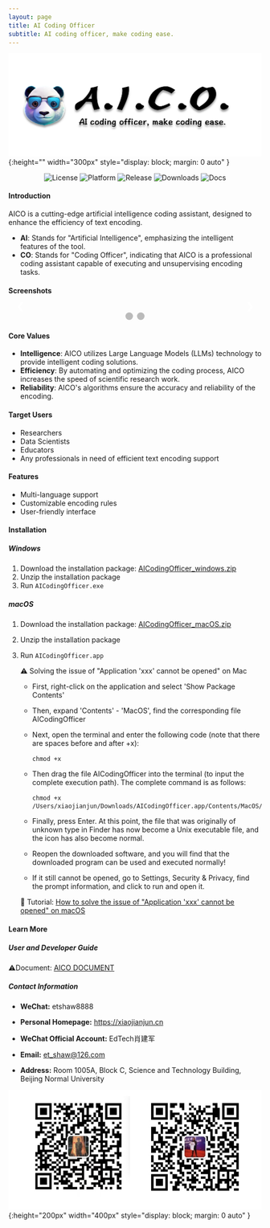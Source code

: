 ```yaml
---
layout: page
title: AI Coding Officer
subtitle: AI coding officer, make coding ease.
---
```


![AI Coding Officer screenshot](/assets/img/AICO-logo.png){:height="" width="300px" style="display: block; margin: 0 auto" }

<p align="center">
    <div align="center">
        <img src="https://img.shields.io/github/license/etShaw-zh/AICodingAssistant-Pro?color=2E75B6"  alt="License">
        <img src="https://img.shields.io/badge/platform-Windows%20%7C%20macOS%20%7C%20Linux-2E75B6"  alt="Platform">
        <img src="https://img.shields.io/github/v/release/etShaw-zh/AICodingAssistant-Pro?color=2E75B6"  alt="Release">
        <img src="https://img.shields.io/github/downloads/etShaw-zh/AICodingAssistant-Pro/total?color=2E75B6"  alt="Downloads">
        <img src='https://readthedocs.org/projects/aicodingassistant-pro/badge/?version=latest' alt='Docs' />
    </div>
</p>

#### Introduction
AICO is a cutting-edge artificial intelligence coding assistant, designed to enhance the efficiency of text encoding.
- **AI**: Stands for "Artificial Intelligence", emphasizing the intelligent features of the tool.
- **CO**: Stands for "Coding Officer", indicating that AICO is a professional coding assistant capable of executing and unsupervising encoding tasks.

#### Screenshots

<style>
    .slideshow-container {
        position: relative;
        max-width: 1000px;
        margin: auto;
    }
    .slides {
        display: none;
    }
    .prev, .next {
        cursor: pointer;
        position: absolute;
        top: 50%;
        width: auto;
        padding: 16px;
        margin-top: -22px;
        color: white;
        font-weight: bold;
        font-size: 18px;
        transition: 0.6s ease;
        border-radius: 0 3px 3px 0;
        user-select: none;
    }
    .next {
        right: 0;
        border-radius: 3px 0 0 3px;
    }
    .prev:hover, .next:hover {
        background-color: rgba(0,0,0,0.8);
    }
    .text {
        color: #f2f2f2;
        font-size: 15px;
        padding: 8px 12px;
        position: absolute;
        bottom: 8px;
        width: 100%;
        text-align: center;
    }
    .numbertext {
        color: #f2f2f2;
        font-size: 12px;
        padding: 8px 12px;
        position: absolute;
        top: 0;
    }
    .dot {
        cursor: pointer;
        height: 15px;
        width: 15px;
        margin: 0 2px;
        background-color: #bbb;
        border-radius: 50%;
        display: inline-block;
        transition: background-color 0.6s ease;
    }
    .active, .dot:hover {
        background-color: #717171;
    }
    .fade {
        -webkit-animation-name: fade;
        -webkit-animation-duration: 1.5s;
        animation-name: fade;
        animation-duration: 1.5s;
    }
    @-webkit-keyframes fade {
        from {opacity: .4} 
        to {opacity: 1}
    }
    @keyframes fade {
        from {opacity: .4} 
        to {opacity: 1}
    }
</style>

<div class="slideshow-container">
    <div class="slides fade">
        <div class="numbertext">1 / 2</div>
        <img src="/assets/img/screenshot_2.png" style="width:100%">
        <div class="text">AI Coding Officer screenshot 2</div>
    </div>
     <div class="slides fade">
        <div class="numbertext">2 / 2</div>
        <img src="/assets/img/screenshot.jpg" style="width:100%">
        <div class="text">AI Coding Officer screenshot</div>
    </div>
    <a class="prev" onclick="plusSlides(-1)">&#10094;</a>
    <a class="next" onclick="plusSlides(1)">&#10095;</a>


</div>
<br>

<div style="text-align:center">
    <span class="dot" onclick="currentSlide(1)"></span> 
    <span class="dot" onclick="currentSlide(2)"></span> 
</div>

<script>
    let slideIndex = 1;
    showSlides(slideIndex);

    function plusSlides(n) {
        showSlides(slideIndex += n);
    }

    function currentSlide(n) {
        showSlides(slideIndex = n);
    }

    function showSlides(n) {
        let i;
        let slides = document.getElementsByClassName("slides");
        let dots = document.getElementsByClassName("dot");
        if (n > slides.length) {slideIndex = 1}    
        if (n < 1) {slideIndex = slides.length}
        for (i = 0; i < slides.length; i++) {
            slides[i].style.display = "none";  
        }
        for (i = 0; i < dots.length; i++) {
            dots[i].className = dots[i].className.replace(" active", "");
        }
        slides[slideIndex-1].style.display = "block";  
        dots[slideIndex-1].className += " active";
    }
</script>

<!-- ![AI Coding Officer screenshot 2](/assets/img/screenshot_2.png){:height="400px" width="600px" style="display: block; margin: 0 auto" }

![AI Coding Officer screenshot](/assets/img/screenshot.jpg){:height="400px" width="600px" style="display: block; margin: 0 auto" } -->

#### Core Values

- **Intelligence**: AICO utilizes Large Language Models (LLMs) technology to provide intelligent coding solutions.
- **Efficiency**: By automating and optimizing the coding process, AICO increases the speed of scientific research work.
- **Reliability**: AICO's algorithms ensure the accuracy and reliability of the encoding.

#### Target Users

- Researchers
- Data Scientists
- Educators
- Any professionals in need of efficient text encoding support

#### Features

- Multi-language support
- Customizable encoding rules
- User-friendly interface

#### Installation

##### Windows

1. Download the installation package: [AICodingOfficer_windows.zip](https://github.com/etShaw-zh/AICodingAssistant-Pro/releases)
2. Unzip the installation package
3. Run `AICodingOfficer.exe`

##### macOS

1. Download the installation package: [AICodingOfficer_macOS.zip](https://github.com/etShaw-zh/AICodingAssistant-Pro/releases)
2. Unzip the installation package
3. Run `AICodingOfficer.app`

    ⚠️  Solving the issue of "Application 'xxx' cannot be opened" on Mac

    - First, right-click on the application and select 'Show Package Contents'
    - Then, expand 'Contents' - 'MacOS', find the corresponding file AICodingOfficer
    - Next, open the terminal and enter the following code (note that there are spaces before and after +x):
        
        ```shell
        chmod +x
        ```
        
    - Then drag the file AICodingOfficer into the terminal (to input the complete execution path). The complete command is as follows:
        
        ```shell
        chmod +x /Users/xiaojianjun/Downloads/AICodingOfficer.app/Contents/MacOS/AICodingOfficer
        ```

    - Finally, press Enter. At this point, the file that was originally of unknown type in Finder has now become a Unix executable file, and the icon has also become normal.
    - Reopen the downloaded software, and you will find that the downloaded program can be used and executed normally!
    - If it still cannot be opened, go to Settings, Security & Privacy, find the prompt information, and click to run and open it.

    📖  Tutorial: [How to solve the issue of "Application 'xxx' cannot be opened" on macOS](https://sspai.com/post/52828#!) 

#### Learn More

##### User and Developer Guide

⚠️Document: [AICO DOCUMENT](https://aicodingassistant-pro.readthedocs.io/en/latest/index.html)

##### Contact Information

- **WeChat:** etshaw8888

- **Personal Homepage:** https://xiaojianjun.cn 

- **WeChat Official Account:** EdTech肖建军

- **Email:** et_shaw@126.com

- **Address:** Room 1005A, Block C, Science and Technology Building, Beijing Normal University

![my info](/assets/img//shaw.png){:height="200px" width="400px" style="display: block; margin: 0 auto" }
